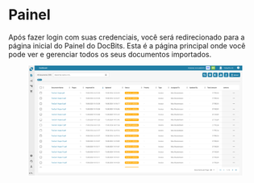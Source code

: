 # Painel

Após fazer login com suas credenciais, você será redirecionado para a página inicial do Painel do DocBits. Esta é a página principal onde você pode ver e gerenciar todos os seus documentos importados.

<figure><img src="../../../.gitbook/assets/dashboard.png" alt=""><figcaption></figcaption></figure>
